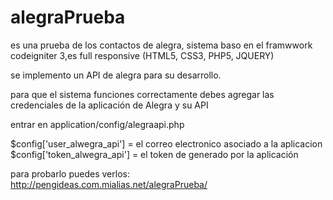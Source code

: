 # alegraPrueba

es una prueba de los contactos de alegra, sistema baso en el framwwork codeigniter 3,es full responsive 
(HTML5, CSS3, PHP5, JQUERY)

se implemento un API de alegra para su desarrollo.

para que el sistema funciones correctamente debes agregar las credenciales de la aplicación de Alegra y su API

entrar en application/config/alegraapi.php

$config['user_alwegra_api'] = el correo electronico asociado a la aplicacion
$config['token_alwegra_api'] = el token de generado por la aplicación

para probarlo puedes verlos: http://pengideas.com.mialias.net/alegraPrueba/

